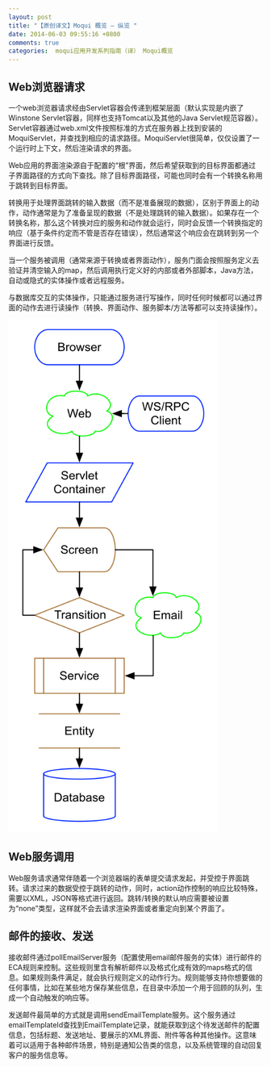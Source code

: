 ```yaml
---
layout: post
title: "【原创译文】Moqui 概览 — 纵览 "
date: 2014-06-03 09:55:16 +0800
comments: true
categories:  moqui应用开发系列指南（译） Moqui概览 
---
```


## Web浏览器请求

一个web浏览器请求经由Servlet容器会传递到框架层面（默认实现是内嵌了Winstone Servlet容器，同样也支持Tomcat以及其他的Java Servlet规范容器）。Servlet容器通过web.xml文件按照标准的方式在服务器上找到安装的MoquiServlet，并查找到相应的请求路径。MoquiServlet很简单，仅仅设置了一个运行时上下文，然后渲染请求的界面。

<!--more-->

Web应用的界面渲染源自于配置的“根”界面，然后希望获取到的目标界面都通过子界面路径的方式向下查找。除了目标界面路径，可能也同时会有一个转换名称用于跳转到目标界面。

转换用于处理界面跳转的输入数据（而不是准备展现的数据），区别于界面上的动作，动作通常是为了准备呈现的数据（不是处理跳转的输入数据）。如果存在一个转换名称，那么这个转换对应的服务和动作就会运行，同时会反馈一个转换指定的响应（基于条件约定而不管是否存在错误），然后通常这个响应会在跳转到另一个界面进行反馈。

当一个服务被调用（通常来源于转换或者界面动作），服务门面会按照服务定义去验证并清空输入的map，然后调用执行定义好的内部或者外部脚本，Java方法，自动或隐式的实体操作或者远程服务。

与数据库交互的实体操作，只能通过服务进行写操作，同时任何时候都可以通过界面的动作去进行读操作（转换、界面动作、服务脚本/方法等都可以支持读操作）。
  

![requestProcess][image-1]

## Web服务调用

Web服务请求通常伴随着一个浏览器端的表单提交请求发起，并受控于界面跳转。请求过来的数据受控于跳转的动作，同时，action动作控制的响应比较特殊，需要以XML，JSON等格式进行返回。跳转/转换的默认响应需要被设置为“none”类型，这样就不会去请求渲染界面或者重定向到某个界面了。

## 邮件的接收、发送

接收邮件通过pollEmailServer服务（配置使用email邮件服务的实体）进行邮件的ECA规则来控制。这些规则里含有解析邮件以及格式化成有效的maps格式的信息。如果规则条件满足，就会执行规则定义的动作行为。规则能够支持你想要做的任何事情，比如在某些地方保存某些信息，在目录中添加一个用于回顾的队列，生成一个自动触发的响应等。

发送邮件最简单的方式就是调用sendEmailTemplate服务。这个服务通过emailTemplateId查找到EmailTemplate记录，就能获取到这个待发送邮件的配置信息，包括标题、发送地址、要展示的XML界面、附件等各种其他操作。这意味着可以适用于各种邮件场景，特别是通知公告类的信息，以及系统管理的自动回复客户的服务信息等。

[image-1]:	/moquiImgs/requestProcess.png "requestProcess"